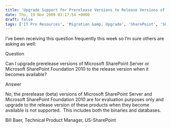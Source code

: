 ```yaml
---
title: 'Upgrade Support for Prerelease Versions to Release Versions of Microsoft SharePoint Server and Microsoft SharePoint Foundation 2010'
date: Thu, 19 Nov 2009 03:17:54 +0000
draft: false
tags: ['IT Pro Resources', 'Migration &amp; Upgrade', 'SharePoint', 'SharePoint Foundation 2010', 'SharePoint Server 2010']
---
```


I’ve been receiving this question frequently this week so I’m sure others are asking as well:

Question

Can I upgrade prerelease versions of Microsoft SharePoint Server or Microsoft SharePoint Foundation 2010 to the release version when it becomes available?

Answer

No, the prerelease (beta) versions of Microsoft SharePoint Server and Microsoft SharePoint Foundation 2010 are for evaluation purposes only and upgrade to the release version of these products when they become available is not supported.  This includes both the binaries and databases.

Bill Baer, Technical Product Manager, US-SharePoint